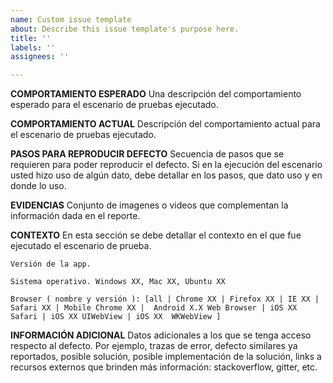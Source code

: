 ```yaml
---
name: Custom issue template
about: Describe this issue template's purpose here.
title: ''
labels: ''
assignees: ''

---
```


**C​OMPORTAMIENTO ESPERADO**
Una descripción del comportamiento esperado para el escenario de pruebas ejecutado.

**C​OMPORTAMIENTO ACTUAL**
Descripción del comportamiento actual para el escenario de pruebas ejecutado.

**P​ASOS PARA REPRODUCIR DEFECTO**
Secuencia de pasos que se requieren para poder reproducir el defecto. Si en la ejecución del escenario usted hizo uso de algún dato, debe detallar en los pasos, que dato uso y en donde lo uso.

**E​VIDENCIAS**
Conjunto de imagenes o videos que complementan la información dada en el reporte.

**CONTEXTO**
En esta sección se debe detallar el contexto en el que fue ejecutado el escenario de prueba.

    V​ersión de la app.

    S​istema operativo. Windows XX, Mac XX, Ubuntu XX

    B​rowser ( nombre y versión ): [all | Chrome XX | Firefox XX | IE XX | Safari XX | Mobile Chrome XX |  Android X.X Web Browser | iOS XX Safari | iOS XX UIWebView | iOS XX  WKWebView ]

**I​NFORMACIÓN ADICIONAL**
Datos adicionales a los que se tenga acceso respecto al defecto. Por ejemplo, trazas de error, defecto similares ya reportados, posible solución, posible implementación de la solución, links a recursos externos que brinden más información: stackoverflow, gitter, etc.
